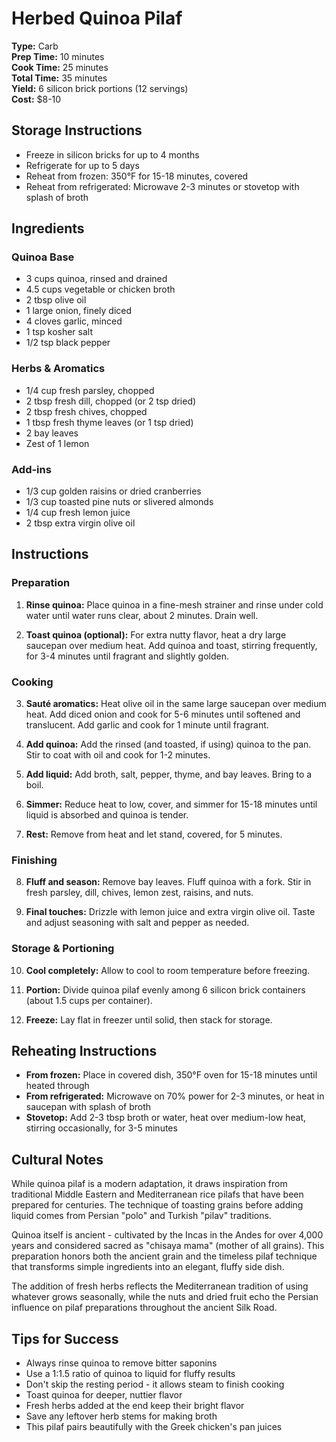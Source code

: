# Herbed Quinoa Pilaf

**Type:** Carb  
**Prep Time:** 10 minutes  
**Cook Time:** 25 minutes  
**Total Time:** 35 minutes  
**Yield:** 6 silicon brick portions (12 servings)  
**Cost:** $8-10

## Storage Instructions
- Freeze in silicon bricks for up to 4 months
- Refrigerate for up to 5 days
- Reheat from frozen: 350°F for 15-18 minutes, covered
- Reheat from refrigerated: Microwave 2-3 minutes or stovetop with splash of broth

## Ingredients

### Quinoa Base
- 3 cups quinoa, rinsed and drained
- 4.5 cups vegetable or chicken broth
- 2 tbsp olive oil
- 1 large onion, finely diced
- 4 cloves garlic, minced
- 1 tsp kosher salt
- 1/2 tsp black pepper

### Herbs & Aromatics
- 1/4 cup fresh parsley, chopped
- 2 tbsp fresh dill, chopped (or 2 tsp dried)
- 2 tbsp fresh chives, chopped
- 1 tbsp fresh thyme leaves (or 1 tsp dried)
- 2 bay leaves
- Zest of 1 lemon

### Add-ins
- 1/3 cup golden raisins or dried cranberries
- 1/3 cup toasted pine nuts or slivered almonds
- 1/4 cup fresh lemon juice
- 2 tbsp extra virgin olive oil

## Instructions

### Preparation
1. **Rinse quinoa:** Place quinoa in a fine-mesh strainer and rinse under cold water until water runs clear, about 2 minutes. Drain well.

2. **Toast quinoa (optional):** For extra nutty flavor, heat a dry large saucepan over medium heat. Add quinoa and toast, stirring frequently, for 3-4 minutes until fragrant and slightly golden.

### Cooking
3. **Sauté aromatics:** Heat olive oil in the same large saucepan over medium heat. Add diced onion and cook for 5-6 minutes until softened and translucent. Add garlic and cook for 1 minute until fragrant.

4. **Add quinoa:** Add the rinsed (and toasted, if using) quinoa to the pan. Stir to coat with oil and cook for 1-2 minutes.

5. **Add liquid:** Add broth, salt, pepper, thyme, and bay leaves. Bring to a boil.

6. **Simmer:** Reduce heat to low, cover, and simmer for 15-18 minutes until liquid is absorbed and quinoa is tender.

7. **Rest:** Remove from heat and let stand, covered, for 5 minutes.

### Finishing
8. **Fluff and season:** Remove bay leaves. Fluff quinoa with a fork. Stir in fresh parsley, dill, chives, lemon zest, raisins, and nuts.

9. **Final touches:** Drizzle with lemon juice and extra virgin olive oil. Taste and adjust seasoning with salt and pepper as needed.

### Storage & Portioning
10. **Cool completely:** Allow to cool to room temperature before freezing.

11. **Portion:** Divide quinoa pilaf evenly among 6 silicon brick containers (about 1.5 cups per container).

12. **Freeze:** Lay flat in freezer until solid, then stack for storage.

## Reheating Instructions
- **From frozen:** Place in covered dish, 350°F oven for 15-18 minutes until heated through
- **From refrigerated:** Microwave on 70% power for 2-3 minutes, or heat in saucepan with splash of broth
- **Stovetop:** Add 2-3 tbsp broth or water, heat over medium-low heat, stirring occasionally, for 3-5 minutes

## Cultural Notes
While quinoa pilaf is a modern adaptation, it draws inspiration from traditional Middle Eastern and Mediterranean rice pilafs that have been prepared for centuries. The technique of toasting grains before adding liquid comes from Persian "polo" and Turkish "pilav" traditions.

Quinoa itself is ancient - cultivated by the Incas in the Andes for over 4,000 years and considered sacred as "chisaya mama" (mother of all grains). This preparation honors both the ancient grain and the timeless pilaf technique that transforms simple ingredients into an elegant, fluffy side dish.

The addition of fresh herbs reflects the Mediterranean tradition of using whatever grows seasonally, while the nuts and dried fruit echo the Persian influence on pilaf preparations throughout the ancient Silk Road.

## Tips for Success
- Always rinse quinoa to remove bitter saponins
- Use a 1:1.5 ratio of quinoa to liquid for fluffy results
- Don't skip the resting period - it allows steam to finish cooking
- Toast quinoa for deeper, nuttier flavor
- Fresh herbs added at the end keep their bright flavor
- Save any leftover herb stems for making broth
- This pilaf pairs beautifully with the Greek chicken's pan juices